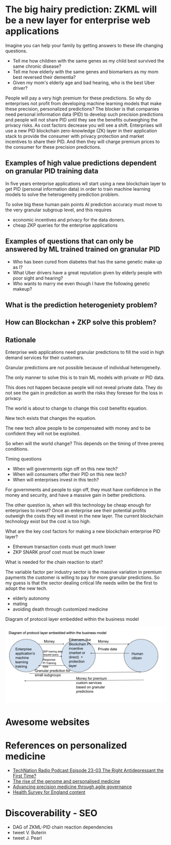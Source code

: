 # The big hairy prediction: ZKML will be a new layer for enterprise web applications

Imagine you can help your family by getting answers to these life changing questions.

- Tell me how children with the same genes as my child best survived the same chronic disease?
- Tell me how elderly with the same genes and biomarkers as my mom best reversed their dementia?
- Given my mom's elderly age and bad hearing, who is the best Uber driver?

People will pay a very high premium for these predictions. 
So why do enterprises not profit from developing machine learning models that make these precision, personalized predictions?
The blocker is that companies need personal information data (PID) to develop such precision predictions and people will not share PID until they see the benefits outweighing the privacy risks.
As cost factors decrease you will see a shift. Enterprises will use a new PID blockchain zero-knowledge (ZK) layer in their application stack to provide the consumer with privacy protection and market incentives to share their PID. And then they will charge premium prices to the consumer for these precision predictions.


## Examples of high value predictions dependent on granular PID training data

In five years enterprise applications wll start using a new blockchain layer to get PID (personal information data) in order to train machine learning models to solve the heterogeneity prediction problem. 

To solve big these human pain points AI prediction accuracy must move to the very granular subgroup level, and this requires 

- economic incentives and privacy for the data doners.
- cheap ZKP queries for the enterprise applications

## Examples of questions that can only be answered by ML trained trained on granular PID

- Who has been cured from diabetes that has the same genetic make up as I?
- What Uber drivers have a great reputation given by elderly people with poor sight and hearing?
- Who wants to marry me even though I have the following genetic makeup?


## What is the prediction heterogeniety problem?


## How can Blockchan + ZKP solve this problem?



## Rationale

Enterprise web applications need granular predictions to fill the void in high demand services for their customers. 

Granular predictions are not possible because of individual heterogeneity.

The only manner to solve this is to train ML models with private or PID data.

This does not happen because people will not reveal private data. They do not see the gain in prediction as worth the risks they foresee for the loss in privacy.

The world is about to change to change this cost benefits equation.


New tech exists that changes the equation. 

The new tech allow people to be compensated with money and to be confident they will not be exploited.

So when will the world change? This depends on the timing of three prereq conditions. 

Timing questions

- When will governments sign off on this new tech?
- When will consumers offer their PID on this new tech?
- When will enterprises invest in this tech?

For governments and people to sign off, they must have confidence in the money and security, and have a massive gain in better predictions.

The other question is, when will this technology be cheap enough for enterprises to invest?
Once an enterprise see their potential profits outweigh the costs they will invest in the new layer. 
The current blockchain technology exist but the cost is too high. 

What are the key cost factors for making a new blockchain enterprise PID layer? 

- Ethereum transaction costs must get much lower
- ZKP SNARK proof cost must be much lower


What is needed for the chain reaction to start?

The variable factor per industry sector is the massive variation in premium payments the customer is willing to pay for more granular predictions. So my guess is that the sector dealing critical life needs willm be the first to adopt the new tech.

- elderly autonomy
- mating
- avoiding death through customized medicine


Diagram of protocol layer embedded within the business model

![alt text](new-layer.png)

# Awesome websites

# References on personalized medicine

- [TechNation Radio Podcast Episode 23-03 The Right Antidepressant the First Time?](https://podcasts.apple.com/us/podcast/technation-radio-podcast/id876042622?i=1000595534762)
- [The rise of the genome and personalised medicine](https://www.ncbi.nlm.nih.gov/pmc/articles/PMC6297695/)
- [Advancing precision medicine through agile governance](https://www.brookings.edu/research/advancing-precision-medicine-through-agile-governance/)
- [Health Survey for England content](https://digital.nhs.uk/data-and-information/areas-of-interest/public-health/health-survey-for-england---health-social-care-and-lifestyles/survey-content)

# Discoverability - SEO

- DAG of ZKML-PID chain reaction dependencies 
- tweet V. Buterin
- tweet J. Pearl
